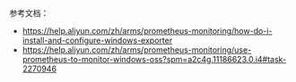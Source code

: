 参考文档：

- <https://help.aliyun.com/zh/arms/prometheus-monitoring/how-do-i-install-and-configure-windows-exporter>
- <https://help.aliyun.com/zh/arms/prometheus-monitoring/use-prometheus-to-monitor-windows-oss?spm=a2c4g.11186623.0.i4#task-2270946>

